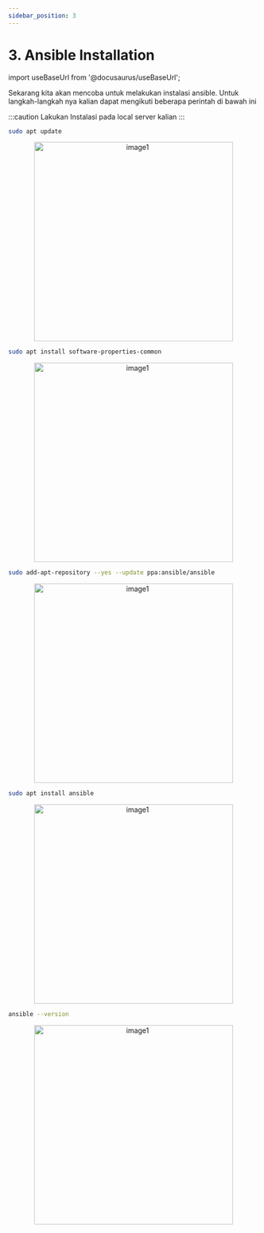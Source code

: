 ```yaml
---
sidebar_position: 3
---
```


# 3. Ansible Installation

import useBaseUrl from '@docusaurus/useBaseUrl';

Sekarang kita akan mencoba untuk melakukan instalasi ansible. Untuk langkah-langkah nya kalian dapat mengikuti beberapa perintah di bawah ini

:::caution
Lakukan Instalasi pada local server kalian
:::

```bash
sudo apt update
```

  <center>
  <img alt="image1" src={useBaseUrl('img/docs/ans1.png')} height="400px"/>
  </center>

```bash
sudo apt install software-properties-common
```

  <center>
  <img alt="image1" src={useBaseUrl('img/docs/ans2.png')} height="400px"/>
  </center>

```bash
sudo add-apt-repository --yes --update ppa:ansible/ansible
```

  <center>
  <img alt="image1" src={useBaseUrl('img/docs/ans3.png')} height="400px"/>
  </center>

```bash
sudo apt install ansible
```

  <center>
  <img alt="image1" src={useBaseUrl('img/docs/ans4.png')} height="400px"/>
  </center>

```bash
ansible --version
```

  <center>
  <img alt="image1" src={useBaseUrl('img/docs/ans5.png')} height="400px"/>
  </center>

